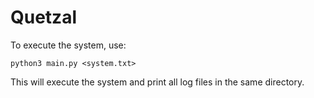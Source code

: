 # Quetzal

To execute the system, use:

    python3 main.py <system.txt>

This will execute the system and print all log files in the same directory.
